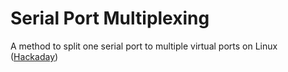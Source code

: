# Serial Port Multiplexing
A method to split one serial port to multiple virtual ports on Linux ([Hackaday](https://hackaday.com/2022/05/03/linux-fu-the-infinite-serial-port/))
